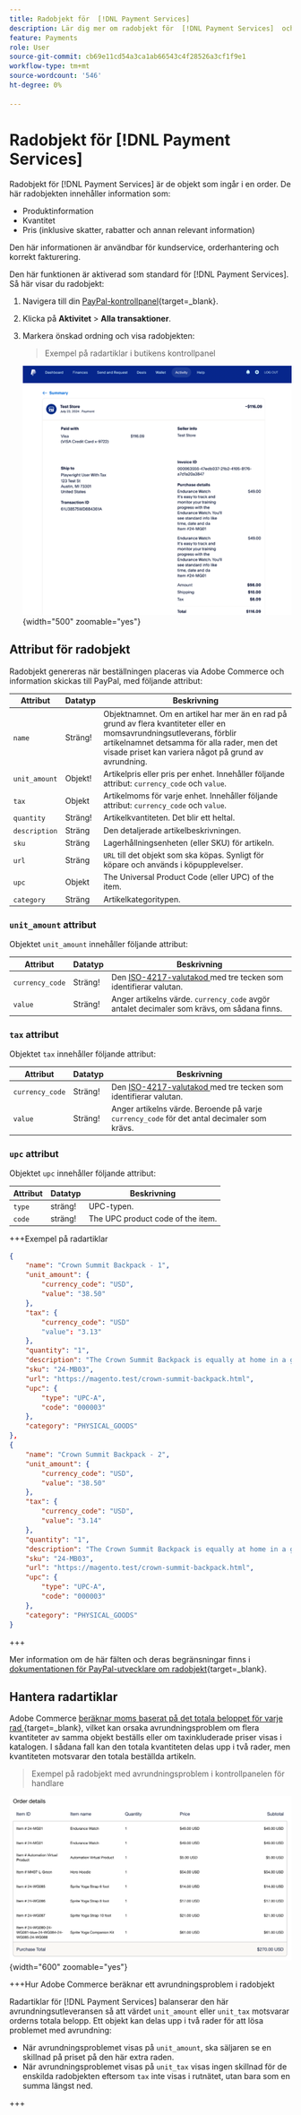 ```yaml
---
title: Radobjekt för  [!DNL Payment Services]
description: Lär dig mer om radobjekt för  [!DNL Payment Services]  och hur du visar radobjekt på kontrollpanelen för handlare.
feature: Payments
role: User
source-git-commit: cb69e11cd54a3ca1ab66543c4f28526a3cf1f9e1
workflow-type: tm+mt
source-wordcount: '546'
ht-degree: 0%

---
```


# Radobjekt för [!DNL Payment Services]

Radobjekt för [!DNL Payment Services] är de objekt som ingår i en order. De här radobjekten innehåller information som:

* Produktinformation
* Kvantitet
* Pris (inklusive skatter, rabatter och annan relevant information)

Den här informationen är användbar för kundservice, orderhantering och korrekt fakturering.

Den här funktionen är aktiverad som standard för [!DNL Payment Services]. Så här visar du radobjekt:

1. Navigera till din [PayPal-kontrollpanel](https://www.paypal.com/merchant/){target=_blank}.

1. Klicka på **Aktivitet** > **Alla transaktioner**.

1. Markera önskad ordning och visa radobjekten:

   > Exempel på radartiklar i butikens kontrollpanel

   ![Vyn Radobjekt](assets/paypal-shopper-dashboard-line-items-view.png){width="500" zoomable="yes"}

## Attribut för radobjekt

Radobjekt genereras när beställningen placeras via Adobe Commerce och information skickas till PayPal, med följande attribut:

| Attribut | Datatyp | Beskrivning |
| --- | --- | --- |
| `name` | Sträng! | Objektnamnet. Om en artikel har mer än en rad på grund av flera kvantiteter eller en momsavrundningsutleverans, förblir artikelnamnet detsamma för alla rader, men det visade priset kan variera något på grund av avrundning. |
| `unit_amount` | Objekt! | Artikelpris eller pris per enhet. Innehåller följande attribut: `currency_code` och `value`. |
| `tax` | Objekt | Artikelmoms för varje enhet. Innehåller följande attribut: `currency_code` och `value`. |
| `quantity` | Sträng! | Artikelkvantiteten. Det blir ett heltal. |
| `description` | Sträng | Den detaljerade artikelbeskrivningen. |
| `sku` | Sträng | Lagerhållningsenheten (eller SKU) för artikeln. |
| `url` | Sträng | `URL` till det objekt som ska köpas. Synligt för köpare och används i köpupplevelser. |
| `upc` | Objekt | The Universal Product Code (eller UPC) of the item. |
| `category` | Sträng | Artikelkategoritypen. |

### `unit_amount` attribut

Objektet `unit_amount` innehåller följande attribut:

| Attribut | Datatyp | Beskrivning |
| --- | --- | --- |
| `currency_code` | Sträng! | Den [ISO-4217-valutakod ](https://developer.paypal.com/api/rest/reference/currency-codes/) med tre tecken som identifierar valutan. |
| `value` | Sträng! | Anger artikelns värde. `currency_code` avgör antalet decimaler som krävs, om sådana finns. |

### `tax` attribut

Objektet `tax` innehåller följande attribut:

| Attribut | Datatyp | Beskrivning |
| --- | --- | --- |
| `currency_code` | Sträng! | Den [ISO-4217-valutakod ](https://developer.paypal.com/api/rest/reference/currency-codes/) med tre tecken som identifierar valutan. |
| `value` | Sträng! | Anger artikelns värde. Beroende på varje `currency_code` för det antal decimaler som krävs. |

### `upc` attribut

Objektet `upc` innehåller följande attribut:

| Attribut | Datatyp | Beskrivning |
| --- | --- | --- |
| `type` | sträng! | UPC-typen. |
| `code` | sträng! | The UPC product code of the item. |

+++Exempel på radartiklar

```json
{
    "name": "Crown Summit Backpack - 1",
    "unit_amount": {
        "currency_code": "USD",
        "value": "38.50"
    },
    "tax": {
        "currency_code": "USD"
        "value": "3.13"
    },
    "quantity": "1",
    "description": "The Crown Summit Backpack is equally at home in a gym locker, study cube or a pup tent, so be sure yours is packed with books,",
    "sku": "24-MB03",
    "url": "https://magento.test/crown-summit-backpack.html",
    "upc": {
        "type": "UPC-A",
        "code": "000003"
    },
    "category": "PHYSICAL_GOODS"
},
{
    "name": "Crown Summit Backpack - 2",
    "unit_amount": {
        "currency_code": "USD",
        "value": "38.50"
    },
    "tax": {
        "currency_code": "USD",
        "value": "3.14"
    },
    "quantity": "1",
    "description": "The Crown Summit Backpack is equally at home in a gym locker, study cube or a pup tent, so be sure yours is packed with books,",
    "sku": "24-MB03",
    "url": "https://magento.test/crown-summit-backpack.html",
    "upc": {
        "type": "UPC-A",
        "code": "000003"
    },
    "category": "PHYSICAL_GOODS"
}
```

+++

Mer information om de här fälten och deras begränsningar finns i [dokumentationen för PayPal-utvecklare om radobjekt](https://developer.paypal.com/docs/api/orders/v2/#definition-line_item){target=_blank}.

## Hantera radartiklar

Adobe Commerce [beräknar moms baserat på det totala beloppet för varje rad ](https://experienceleague.adobe.com/en/docs/commerce-admin/stores-sales/site-store/taxes/taxes#warning-messages){target=_blank}, vilket kan orsaka avrundningsproblem om flera kvantiteter av samma objekt beställs eller om taxinkluderade priser visas i katalogen. I sådana fall kan den totala kvantiteten delas upp i två rader, men kvantiteten motsvarar den totala beställda artikeln.

> Exempel på radobjekt med avrundningsproblem i kontrollpanelen för handlare

![Vyn Radobjekt](assets/line-items-example.png){width="600" zoomable="yes"}

+++Hur Adobe Commerce beräknar ett avrundningsproblem i radobjekt

Radartiklar för [!DNL Payment Services] balanserar den här avrundningsutleveransen så att värdet `unit_amount` eller `unit_tax` motsvarar orderns totala belopp. Ett objekt kan delas upp i två rader för att lösa problemet med avrundning:

* När avrundningsproblemet visas på `unit_amount`, ska säljaren se en skillnad på priset på den här extra raden.
* När avrundningsproblemet visas på `unit_tax` visas ingen skillnad för de enskilda radobjekten eftersom `tax` inte visas i rutnätet, utan bara som en summa längst ned.

+++
